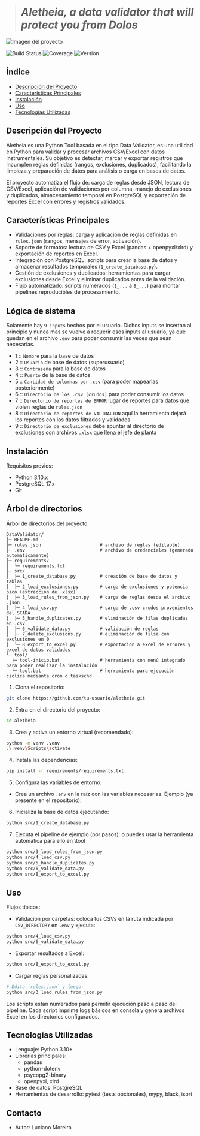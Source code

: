 > # *Aletheia, a data validator that will protect you from Dolos*

![Imagen del proyecto](https://github.com/user-attachments/assets/2a626e58-09f7-4cf3-9207-d5de3d67839d)

![Build Status](https://img.shields.io/badge/build-pipeline-yellow.svg)
![Coverage](https://img.shields.io/badge/coverage-90%25-brightgreen.svg)
![Version](https://img.shields.io/badge/version-0.1.0-orange.svg)

## Índice
- [Descripción del Proyecto](#descripción-del-proyecto)
- [Características Principales](#características-principales)
- [Instalación](#instalación)
- [Uso](#uso)
- [Tecnologías Utilizadas](#tecnologías-utilizadas)

## Descripción del Proyecto
Aletheia es una Python Tool basada en el tipo Data Validator, es una utilidad en Python para validar y procesar archivos CSV/Excel con datos instrumentales. Su objetivo es detectar, marcar y exportar registros que incumplen reglas definidas (rangos, exclusiones, duplicados), facilitando la limpieza y preparación de datos para análisis o carga en bases de datos.

El proyecto automatiza el flujo de: carga de reglas desde JSON, lectura de CSV/Excel, aplicación de validaciones por columna, manejo de exclusiones y duplicados, almacenamiento temporal en PostgreSQL y exportación de reportes Excel con errores y registros validados.

## Características Principales
- Validaciones por reglas: carga y aplicación de reglas definidas en `rules.json` (rangos, mensajes de error, activación).
- Soporte de formatos: lectura de CSV y Excel (pandas + openpyxl/xlrd) y exportación de reportes en Excel.
- Integración con PostgreSQL: scripts para crear la base de datos y almacenar resultados temporales (`1_create_database.py`).
- Gestión de exclusiones y duplicados: herramientas para cargar exclusiones desde Excel y eliminar duplicados antes de la validación.
- Flujo automatizado: scripts numerados (`1_...` a `8_...`) para montar pipelines reproducibles de procesamiento.

## Lógica de sistema
Solamente hay `9 inputs` hechos por el usuario. Dichos inputs se insertan al principio y nunca mas se vuelve a requerir esos inputs
al usuario, ya que quedan en el archivo `.env` para poder consumir las veces que sean necesarias.
- 1 :: `Nombre` para la base de datos
- 2 :: `Usuario` de base de datos (superusuario)
- 3 :: `Contraseña` para la base de datos
- 4 :: `Puerto` de la base de datos
- 5 :: `Cantidad de columnas por` `.csv` (para poder mapearlas posteriormente)
- 6 :: `Directorio de los .csv (crudos)` para poder consumir los datos 
- 7 :: `Directorio de reportes de ERROR` lugar de reportes para datos que violen reglas de `rules.json`
- 8 :: `Directorio de reportes de VALIDACION` aquí la herramienta dejará los reportes con los datos filtrados y validados
- 9 :: `Directorio de exclusiones` debe apuntar al directorio de exclusiones con archivos `.xlsx` que llena el jefe de planta 

## Instalación
Requisitos previos:
- Python 3.10.x
- PostgreSQL 17.x
- Git

## Árbol de directorios
Árbol de directorios del proyecto

```
DataValidator/
├─ README.md
├─ rules.json                      # archivo de reglas (editable)
├─ .env                            # archivo de credenciales (generado automaticamente)
├─ requirements/
│  └─ requirements.txt
├─ src/
│  ├─ 1_create_database.py         # creación de base de datos y tablas
│  ├─ 2_load_exclusiones.py        # carga de exclusiones y potencia pico (extracción de .xlsx)
│  ├─ 3_load_rules_from_json.py    # carga de reglas desde el archivo .json
│  ├─ 4_load_csv.py                # carga de .csv crudos provenientes del SCADA
│  ├─ 5_handle_duplicates.py       # eliminación de filas duplicadas en .csv
│  ├─ 6_validate_data.py           # validación de reglas 
│  ├─ 7_delete_exclusions.py       # eliminación de filsa con exclusiones en 0 
│  └─ 8_export_to_excel.py         # exportacion a excel de errores y excel de datos validados
└─ tool/
  ├─ tool-inicio.bat               # herramienta con menú integrado para poder realizar la instalación
  └─ tool.bat                      # herramienta para ejecución ciclica mediante cron o taskschd
```


1. Clona el repositorio:
```bash
git clone https://github.com/tu-usuario/aletheia.git
```
2. Entra en el directorio del proyecto:
```bash
cd aletheia
```
3. Crea y activa un entorno virtual (recomendado):
```bash
python -m venv .venv
.\.venv\Scripts\activate
```
4. Instala las dependencias:
```bash
pip install -r requirements/requirements.txt
```
5. Configura las variables de entorno:
- Crea un archivo `.env` en la raíz con las variables necesarias. Ejemplo (ya presente en el repositorio):

6. Inicializa la base de datos ejecutando:
```bash
python src/1_create_database.py
```

7. Ejecuta el pipeline de ejemplo (por pasos):
o puedes usar la herramienta automatica para ello en \tool
```bash
python src/3_load_rules_from_json.py
python src/4_load_csv.py
python src/5_handle_duplicates.py
python src/6_validate_data.py
python src/8_export_to_excel.py
```


## Uso
Flujos típicos:

- Validación por carpetas: coloca tus CSVs en la ruta indicada por `CSV_DIRECTORY` en `.env` y ejecuta:
```bash
python src/4_load_csv.py
python src/6_validate_data.py
```

- Exportar resultados a Excel:
```bash
python src/8_export_to_excel.py
```

- Cargar reglas personalizadas:
```bash
# Edita `rules.json` y luego:
python src/3_load_rules_from_json.py
```

Los scripts están numerados para permitir ejecución paso a paso del pipeline. Cada script imprime logs básicos en consola y genera archivos Excel en los directorios configurados.

## Tecnologías Utilizadas
- Lenguaje: Python 3.10+
- Librerías principales:
  - pandas
  - python-dotenv
  - psycopg2-binary
  - openpyxl, xlrd
- Base de datos: PostgreSQL
- Herramientas de desarrollo: pytest (tests opcionales), mypy, black, isort

## Contacto
- Autor: Luciano Moreira
